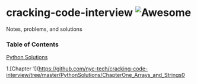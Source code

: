 # cracking-code-interview ![Awesome](https://awesome.re/badge.svg)
Notes, problems, and solutions

### Table of Contents

[Python Solutions](https://github.com/nyc-tech/cracking-code-interview/tree/master/PythonSolutions)

1.[Chapter 1](https://github.com/nyc-tech/cracking-code-interview/tree/master/PythonSolutions/ChapterOne_Arrays_and_Strings0


